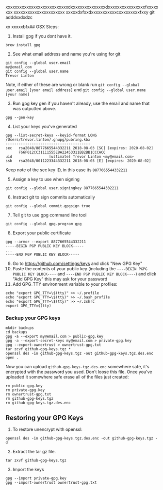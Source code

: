 xxxxxxxxxxxxxxxxxxxxxxxxxxxdxxxxxxxxxxxxxxxdxxxxxxxxxxxxxxxxfxxxxxxxx
xxxxxxxxxxxxxxxxxxxxxx
xxxxxdxfxxdxxxxxxxxxxxcxxxxxxxxxfxxy
git adddxxdxdzc

xx
xxxxxbfx## OSX Steps:

1. Install gpg if you dont have it. 
```
brew install gpg
```

2. See what email address and name you're using for git
```
git config --global user.email
my@email.com
git config --global user.name
Trevor Linton
```
Note, if either of these are wrong or blank run `git config --global user.email [your email address]` and `git config --global user.name [your name]`

3. Run gpg key gen if you haven't already, use the email and name that was outputted above.

```
gpg --gen-key
```

4. List your keys you've generated
```
gpg --list-secret-keys --keyid-format LONG
/Users/trevor.linton/.gnupg/pubring.kbx
---------------------------------------
sec   rsa2048/8877665544332211 2018-08-03 [SC] [expires: 2020-08-02]
      F66F012CC31111555E8A22453311BB2BB1CCCACC
uid                 [ultimate] Trevor Linton <my@email.com>
ssb   rsa2048/0011223344332211 2018-08-03 [E] [expires: 2020-08-02]
```

Keep note of the sec key ID, in this case its `8877665544332211`

5. Assign a key to use when signing
```
git config --global user.signingkey 8877665544332211
```

6. Instruct git to sign commits automatically
```
git config --global commit.gpgsign true
```

7. Tell git to use gpg command line tool
```
git config --global gpg.program gpg
```

8. Export your public certificate 
```
gpg --armor --export 8877665544332211
-----BEGIN PGP PUBLIC KEY BLOCK-----
...
-----END PGP PUBLIC KEY BLOCK-----
```

9. Go to https://github.com/settings/keys and click "New GPG Key"
10. Paste the contents of your public key (including the `----BEGIN PGPG PUBLIC KEY BLOCK----` and `----END PGP PUBLIC KEY BLOCK----`) and click "Add GPG Key" this may ask for your password
11. Add GPG_TTY environment variable to your profiles:
```
echo "export GPG_TTY=\$(tty)" >> ~/.profile
echo "export GPG_TTY=\$(tty)" >> ~/.bash_profile
echo "export GPG_TTY=\$(tty)" >> ~/.zshrc
export GPG_TTY=$(tty)
```

### Backup your GPG keys

```
mkdir backups
cd backups
gpg -a --export my@email.com > public-gpg.key
gpg -a --export-secret-keys my@email.com > private-gpg.key
gpg --export-ownertrust > ownertrust-gpg.txt
tar zcvf github-gpg-keys.tgz *
openssl des -in github-gpg-keys.tgz -out github-gpg-keys.tgz.des.enc
open .
```

Now you can upload `github-gpg-keys-tgz.des.enc` somewhere safe, it's encrypted with the password you used.  Don't loose this file. Once you've uploaded it somewhere safe erase all of the files just created:

```
rm public-gpg.key
rm private-gpg.key
rm ownertrust-gpg.txt
rm github-gpg-keys.tgz
rm github-gpg-keys.tgz.des.enc
```

## Restoring your GPG Keys 

1. To restore unencrypt with openssl:
```
openssl des -in github-gpg-keys.tgz.des.enc -out github-gpg-keys.tgz -d
```
2. Extract the tar gz file.
```
tar zxvf github-gpg-keys.tgz
```
3. Import the keys
```
gpg --import private-gpg.key 
gpg --import-ownertrust ownertrust-gpg.txt
```
